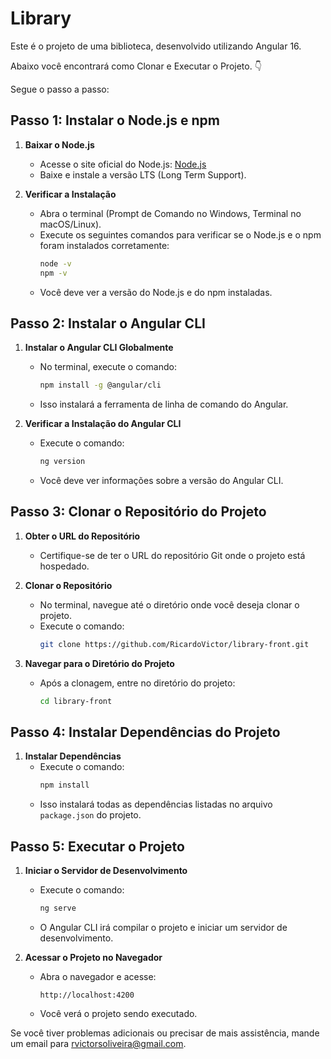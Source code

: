 
# Library

Este é o projeto de uma biblioteca, desenvolvido utilizando Angular 16.

Abaixo você encontrará como Clonar e Executar o Projeto. 👇

Segue o passo a passo:

## Passo 1: Instalar o Node.js e npm

1. **Baixar o Node.js**
   - Acesse o site oficial do Node.js: [Node.js](https://nodejs.org/)
   - Baixe e instale a versão LTS (Long Term Support).

2. **Verificar a Instalação**
   - Abra o terminal (Prompt de Comando no Windows, Terminal no macOS/Linux).
   - Execute os seguintes comandos para verificar se o Node.js e o npm foram instalados corretamente:
     ```bash
     node -v
     npm -v
     ```
   - Você deve ver a versão do Node.js e do npm instaladas.

## Passo 2: Instalar o Angular CLI

1. **Instalar o Angular CLI Globalmente**
   - No terminal, execute o comando:
     ```bash
     npm install -g @angular/cli
     ```
   - Isso instalará a ferramenta de linha de comando do Angular.

2. **Verificar a Instalação do Angular CLI**
   - Execute o comando:
     ```bash
     ng version
     ```
   - Você deve ver informações sobre a versão do Angular CLI.

## Passo 3: Clonar o Repositório do Projeto

1. **Obter o URL do Repositório**
   - Certifique-se de ter o URL do repositório Git onde o projeto está hospedado.

2. **Clonar o Repositório**
   - No terminal, navegue até o diretório onde você deseja clonar o projeto.
   - Execute o comando:
     ```bash
     git clone https://github.com/RicardoVictor/library-front.git
     ```

3. **Navegar para o Diretório do Projeto**
   - Após a clonagem, entre no diretório do projeto:
     ```bash
     cd library-front
     ```

## Passo 4: Instalar Dependências do Projeto

1. **Instalar Dependências**
   - Execute o comando:
     ```bash
     npm install
     ```
   - Isso instalará todas as dependências listadas no arquivo `package.json` do projeto.

## Passo 5: Executar o Projeto

1. **Iniciar o Servidor de Desenvolvimento**
   - Execute o comando:
     ```bash
     ng serve
     ```
   - O Angular CLI irá compilar o projeto e iniciar um servidor de desenvolvimento.

2. **Acessar o Projeto no Navegador**
   - Abra o navegador e acesse:
     ```
     http://localhost:4200
     ```
   - Você verá o projeto sendo executado.


Se você tiver problemas adicionais ou precisar de mais assistência, mande um email para [rvictorsoliveira@gmail.com](rvictorsoliveira@gmail.com).
